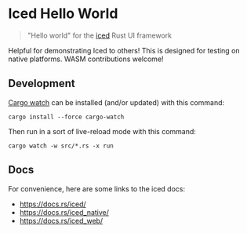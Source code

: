 # Iced Hello World

> "Hello world" for the [iced](https://github.com/hecrj/iced) Rust UI framework

Helpful for demonstrating Iced to others! This is designed for testing on native platforms. WASM contributions welcome!

## Development

[Cargo watch](https://github.com/passcod/cargo-watch) can be installed (and/or updated) with this command:

`cargo install --force cargo-watch`

Then run in a sort of live-reload mode with this command:

`cargo watch -w src/*.rs -x run`

## Docs

For convenience, here are some links to the iced docs:

- <https://docs.rs/iced/>
- <https://docs.rs/iced_native/>
- <https://docs.rs/iced_web/>
